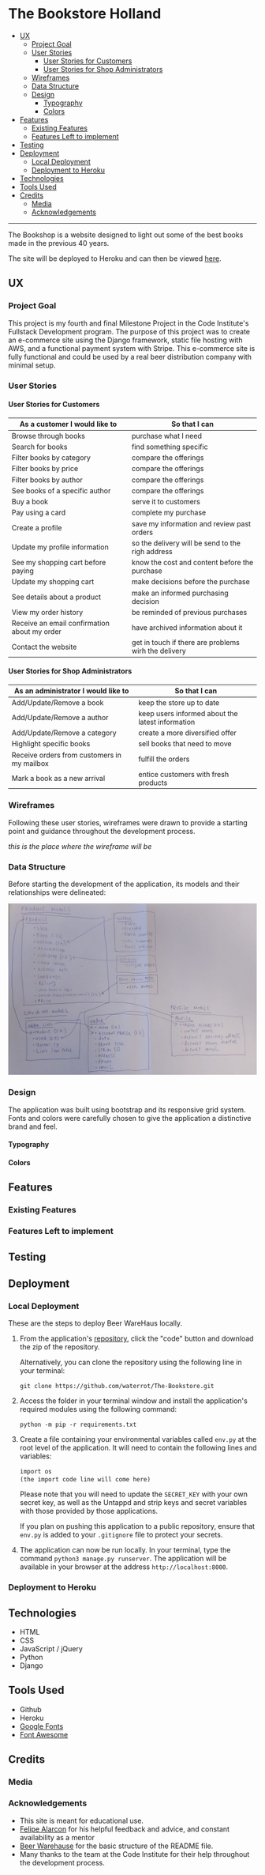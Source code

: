 # The Bookstore Holland

- [UX](#ux)
  - [Project Goal](#project-goal)
  - [User Stories](#user-stories)
    - [User Stories for Customers](#user-stories-for-customers)
    - [User Stories for Shop Administrators](#user-stories-for-shop-administrators)
  - [Wireframes](#wireframes)
  - [Data Structure](#data-structure)
  - [Design](#design)
    - [Typography](#typography)
    - [Colors](#colors)
- [Features](#features)
  - [Existing Features](#existing-features)
  - [Features Left to implement](#features-left-to-implement)
- [Testing](#testing)
- [Deployment](#deployment)
  - [Local Deployment](#local-deployment)
  - [Deployment to Heroku](#deployment-to-heroku)
- [Technologies](#technologies)
- [Tools Used](#tools-used)
- [Credits](#credits)
  - [Media](#media)
  - [Acknowledgements](#acknowledgements)

---

The Bookshop is a website designed to light out some of the best books made in the previous 40 years. 

The site will be deployed to Heroku and can then be viewed [here]().

## UX

### Project Goal

This project is my fourth and final Milestone Project in the Code Institute's Fullstack Development program. The purpose of this project was to create an e-commerce site using the Django framework, static file hosting with AWS, and a functional payment system with Stripe. This e-commerce site is fully functional and could be used by a real beer distribution company with minimal setup.

### User Stories

#### User Stories for Customers



| **As a customer I would like to**                  | **So that I can**                                    |
| -------------------------------------------------- | -----------------------------------------------------|
| Browse through books                               | purchase what I need                                 |
| Search for books                                   | find something specific                              |
| Filter books by category                           | compare the offerings                                |
| Filter books by price                              | compare the offerings                                |
| Filter books by author                             | compare the offerings                                |
| See books of a specific author                     | compare the offerings                                |
| Buy a book                                         | serve it to customers                                |
| Pay using a card                                   | complete my purchase                                 |
| Create a profile                                   | save my information and review past orders           |
| Update my profile information                      | so the delivery will be send to the righ address     |                  |
| See my shopping cart before paying                 | know the cost and content before the purchase        |
| Update my shopping cart                            | make decisions before the purchase                   |
| See details about a product                        | make an informed purchasing decision                 |
| View my order history                              | be reminded of previous purchases                    |
| Receive an email confirmation about my order       | have archived information about it                   |
| Contact the website                                | get in touch if there are problems wirh the delivery |

#### User Stories for Shop Administrators

| **As an administrator I would like to**     | **So that I can**                                |
| ------------------------------------------- | ------------------------------------------------ |
| Add/Update/Remove a book                    | keep the store up to date                        |
| Add/Update/Remove a author                  | keep users informed about the latest information |
| Add/Update/Remove a category                | create a more diversified offer                  |
| Highlight specific books                    | sell books that need to move                     |
| Receive orders from customers in my mailbox | fulfill the orders                               |
| Mark a book as a new arrival                | entice customers with fresh products             |

### Wireframes

Following these user stories, wireframes were drawn to provide a starting point and guidance throughout the development process.

*this is the place where the wireframe will be*

### Data Structure

Before starting the development of the application, its models and their relationships were delineated:

![The Book store Modules](README-files/data-structure.jpeg)

### Design

The application was built using bootstrap and its responsive grid system.
Fonts and colors were carefully chosen to give the application a distinctive brand and feel.

#### Typography


#### Colors

## Features

### Existing Features

### Features Left to implement

## Testing


## Deployment


### Local Deployment

These are the steps to deploy Beer WareHaus locally.

1.  From the application's [repository](https://github.com/waterrot/The-Bookstore), click the "code" button and download the zip of the repository.

    Alternatively, you can clone the repository using the following line in your terminal:

        git clone https://github.com/waterrot/The-Bookstore.git

2.  Access the folder in your terminal window and install the application's required modules using the following command:

        python -m pip -r requirements.txt

3.  Create a file containing your environmental variables called `env.py` at the root level of the application. It will need to contain the following lines and variables:

    ```
    import os
    (the import code line will come here)
    ```

    Please note that you will need to update the `SECRET_KEY` with your own secret key, as well as the Untappd and strip keys and secret variables with those provided by those applications.

    If you plan on pushing this application to a public repository, ensure that `env.py` is added to your `.gitignore` file to protect your secrets.

4.  The application can now be run locally. In your terminal, type the command `python3 manage.py runserver`. The application will be available in your browser at the address `http://localhost:8000`.

### Deployment to Heroku



## Technologies

-   HTML
-   CSS
-   JavaScript / jQuery
-   Python
-   Django

## Tools Used

-   Github
-   Heroku
-   [Google Fonts](https://fonts.google.com/)
-   [Font Awesome](https://fontawesome.com/)

## Credits

### Media

### Acknowledgements

-   This site is meant for educational use.
-   [Felipe Alarcon](https://github.com/fandressouza) for his helpful feedback and advice, and constant availability as a mentor
-   [Beer Warehause](https://github.com/jumboduck/beer-warehaus) for the basic structure of the README file.
-   Many thanks to the team at the Code Institute for their help throughout the development process.